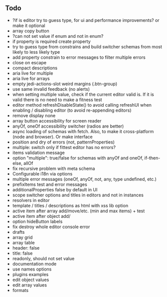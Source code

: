 ## Todo

- ?if is editor try to guess type, for ui and performance improvements? or make it optional
- array copy button
- ?can not set value if enum and not in enum?
- if property is required create property
- try to guess type from constrains and build switcher schemas from most likely to less likely type
- add property constrain to error messages to filter multiple errors
- close on escape
- compact descriptions
- aria live for multiple
- aria live for arrays
- empty jedi-actions-slot weird margins (.btn-group)
- use same invalid feedback (no alerts)
- when setting multiple value, check if the current editor valid is. If it is valid there is no need to make a fitness test
- editor method refreshDisableState() to avoid calling refreshUI when enabling / disabling editor (to avoid re-appending editors)
- remove display none
- array button accessibility for screen reader
- anyOf, oneOf accessibility switcher (radios are better)
- async loading of schemas with fetch. Also, to make it cross-platform (node and browser). Or make interface
- position and dry of errors (not, patternProperties)
- multiple: switch only if fittest editor has no errors?
- items validation message
- option "multiple": true/false for schemas with anyOf and oneOf, if-then-else, allOf
- fix recursive problem with meta schema
- Configurable i18n via options
- multiple error messages (oneOf, anyOf, not, any, type undefined, etc.)
- prefixItems test and error messages
- additionalProperties false by default in UI
- scope switcher options and titles in editors and not in instances
- resolvers in editor
- template / titles / descriptions as html with xss lib option
- active item after array add/move/etc. (min and max items) + test
- active item after object add/
- option hideButton labels
- fix destroy whole editor console error
- drafts
- array grid
- array table
- header: false
- title: false
- readonly, should not set value
- documentation mode
- use names options
- plugins examples
- edit object values
- edit array values
- formats
